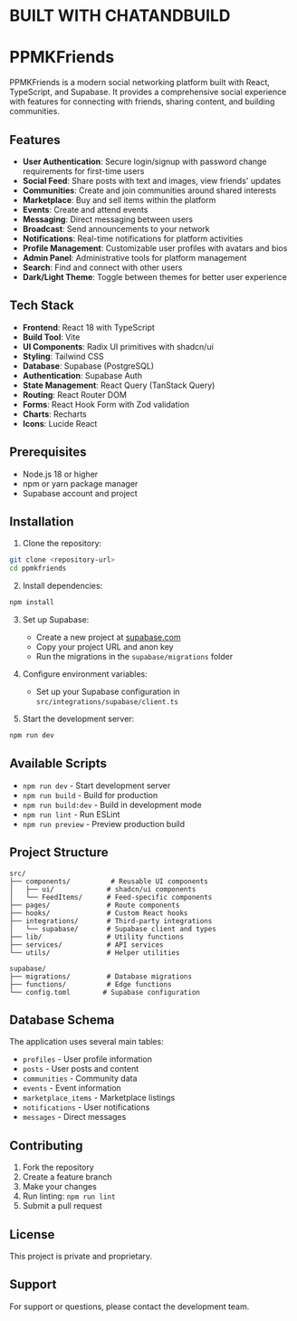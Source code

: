 
# BUILT WITH CHATANDBUILD

# PPMKFriends

PPMKFriends is a modern social networking platform built with React, TypeScript, and Supabase. It provides a comprehensive social experience with features for connecting with friends, sharing content, and building communities.

## Features

- **User Authentication**: Secure login/signup with password change requirements for first-time users
- **Social Feed**: Share posts with text and images, view friends' updates
- **Communities**: Create and join communities around shared interests
- **Marketplace**: Buy and sell items within the platform
- **Events**: Create and attend events
- **Messaging**: Direct messaging between users
- **Broadcast**: Send announcements to your network
- **Notifications**: Real-time notifications for platform activities
- **Profile Management**: Customizable user profiles with avatars and bios
- **Admin Panel**: Administrative tools for platform management
- **Search**: Find and connect with other users
- **Dark/Light Theme**: Toggle between themes for better user experience

## Tech Stack

- **Frontend**: React 18 with TypeScript
- **Build Tool**: Vite
- **UI Components**: Radix UI primitives with shadcn/ui
- **Styling**: Tailwind CSS
- **Database**: Supabase (PostgreSQL)
- **Authentication**: Supabase Auth
- **State Management**: React Query (TanStack Query)
- **Routing**: React Router DOM
- **Forms**: React Hook Form with Zod validation
- **Charts**: Recharts
- **Icons**: Lucide React

## Prerequisites

- Node.js 18 or higher
- npm or yarn package manager
- Supabase account and project

## Installation

1. Clone the repository:
```bash
git clone <repository-url>
cd ppmkfriends
```

2. Install dependencies:
```bash
npm install
```

3. Set up Supabase:
   - Create a new project at [supabase.com](https://supabase.com)
   - Copy your project URL and anon key
   - Run the migrations in the `supabase/migrations` folder

4. Configure environment variables:
   - Set up your Supabase configuration in `src/integrations/supabase/client.ts`

5. Start the development server:
```bash
npm run dev
```

## Available Scripts

- `npm run dev` - Start development server
- `npm run build` - Build for production
- `npm run build:dev` - Build in development mode
- `npm run lint` - Run ESLint
- `npm run preview` - Preview production build

## Project Structure

```
src/
├── components/          # Reusable UI components
│   ├── ui/             # shadcn/ui components
│   └── FeedItems/      # Feed-specific components
├── pages/              # Route components
├── hooks/              # Custom React hooks
├── integrations/       # Third-party integrations
│   └── supabase/       # Supabase client and types
├── lib/                # Utility functions
├── services/           # API services
└── utils/              # Helper utilities

supabase/
├── migrations/         # Database migrations
├── functions/          # Edge functions
└── config.toml        # Supabase configuration
```

## Database Schema

The application uses several main tables:
- `profiles` - User profile information
- `posts` - User posts and content
- `communities` - Community data
- `events` - Event information
- `marketplace_items` - Marketplace listings
- `notifications` - User notifications
- `messages` - Direct messages

## Contributing

1. Fork the repository
2. Create a feature branch
3. Make your changes
4. Run linting: `npm run lint`
5. Submit a pull request

## License

This project is private and proprietary.

## Support

For support or questions, please contact the development team.